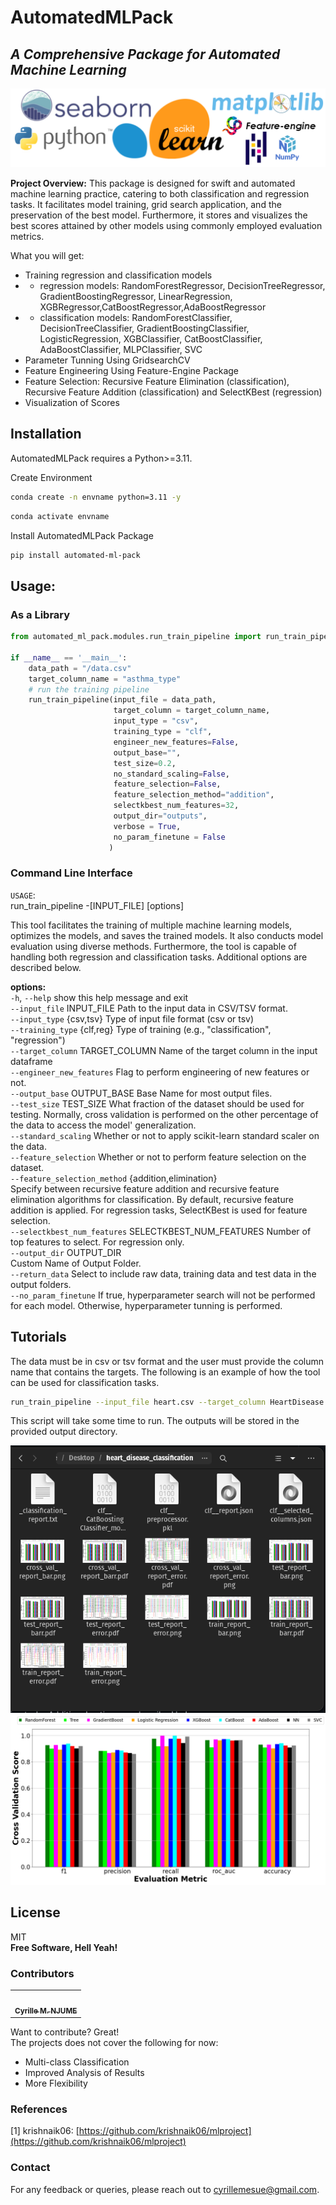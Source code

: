 # AutomatedMLPack
## _A Comprehensive Package for Automated Machine Learning_
[![scikit-learn](https://github.com/CyrilleMesue/archives/blob/main/images/mlpack.png?raw=true)](https://pypi.org/project/automated-ml-pack/)

**Project Overview:**
This package is designed for swift and automated machine learning practice, catering to both classification and regression tasks. It facilitates model training, grid search application, and the preservation of the best model. Furthermore, it stores and visualizes the best scores attained by other models using commonly employed evaluation metrics.    


What you will get:  
- Training regression and classification models
- - regression models: RandomForestRegressor, DecisionTreeRegressor, GradientBoostingRegressor, LinearRegression, XGBRegressor,CatBoostRegressor,AdaBoostRegressor
- - classification models: RandomForestClassifier, DecisionTreeClassifier, GradientBoostingClassifier, LogisticRegression, XGBClassifier, CatBoostClassifier, AdaBoostClassifier, MLPClassifier, SVC
- Parameter Tunning Using GridsearchCV
- Feature Engineering Using Feature-Engine Package
- Feature Selection: Recursive Feature Elimination (classification), Recursive Feature Addition (classification) and SelectKBest (regression)
- Visualization of Scores


## Installation

AutomatedMLPack requires a Python>=3.11.

Create Environment

```sh
conda create -n envname python=3.11 -y
```
```sh
conda activate envname
```

Install AutomatedMLPack Package
```sh
pip install automated-ml-pack
```

## Usage:
### As a Library
```python
from automated_ml_pack.modules.run_train_pipeline import run_train_pipeline

if __name__ == '__main__':
    data_path = "/data.csv"
    target_column_name = "asthma_type"
    # run the training pipeline
    run_train_pipeline(input_file = data_path,  
                       target_column = target_column_name,
                       input_type = "csv",
                       training_type = "clf",
                       engineer_new_features=False,
                       output_base="",
                       test_size=0.2, 
                       no_standard_scaling=False,
                       feature_selection=False, 
                       feature_selection_method="addition",
                       selectkbest_num_features=32, 
                       output_dir="outputs",
                       verbose = True,
                       no_param_finetune = False
                      )
```

### Command Line Interface

```USAGE```:     
run_train_pipeline -[INPUT_FILE] [options]

This tool facilitates the training of multiple machine learning models, optimizes the models, and saves the trained models. It also conducts model evaluation using diverse methods. Furthermore, the tool is capable of handling both regression and classification tasks. Additional options are described below.

**options:**    
```-h```, ```--help```            show this help message and exit   
```--input_file``` INPUT_FILE
                     Path to the input data in CSV/TSV format.   
```--input_type``` {csv,tsv}
                     Type of input file format (csv or tsv)   
```--training_type``` {clf,reg}
                     Type of training (e.g., "classification", "regression")   
```--target_column``` TARGET_COLUMN
                     Name of the target column in the input dataframe   
```--engineer_new_features```
                     Flag to perform engineering of new features or not.    
```--output_base``` OUTPUT_BASE
                     Base Name for most output files.    
```--test_size``` TEST_SIZE
                     What fraction of the dataset should be used for testing. Normally, cross validation is performed on the other percentage of the data to access the model' generalization.    
```--standard_scaling```    Whether or not to apply scikit-learn standard scaler on the data.   
```--feature_selection```   Whether or not to perform feature selection on the dataset.   
```--feature_selection_method``` {addition,elimination}   
                     Specify between recursive feature addition and recursive feature elimination algorithms for classification. By default, recursive feature addition is applied. For regression tasks, SelectKBest is used for feature selection.    
```--selectkbest_num_features``` SELECTKBEST_NUM_FEATURES
                     Number of top features to select. For regression only.     
```--output_dir``` OUTPUT_DIR   
                     Custom Name of Output Folder.     
```--return_data```         Select to include raw data, training data and test data in the output folders.    
```--no_param_finetune```    If true, hyperparameter search will not be performed for each model. Otherwise, hyperparameter tunning is performed.

## Tutorials

The data must be in csv or tsv format and the user must provide the column name that contains the targets. The following is an example of how the tool can be used for classification tasks.       

```sh
run_train_pipeline --input_file heart.csv --target_column HeartDisease --training_type clf --test_size 0.2 --feature_selection --feature_selection_method addition --output_dir heart_disease_classification
```

This script will take some time to run. The outputs will be stored in the provided output directory.       

![outputs](https://github.com/CyrilleMesue/archives/blob/main/images/mlpackoutputs.png?raw=true)
![cross-validation-score](https://github.com/CyrilleMesue/archives/blob/main/images/cross_val_report_bar.png?raw=true)


## License
MIT     
**Free Software, Hell Yeah!**


### Contributors 

<table>
  <tr>
    <td align="center"><a href="https://github.com/CyrilleMesue"><img src="https://avatars.githubusercontent.com/CyrilleMesue" width="100px;" alt=""/><br /><sub><b>Cyrille M. NJUME</b></sub></a><br /></td>
  </tr>
</table>

Want to contribute? Great!       
The projects does not cover the following for now:
- Multi-class Classification
- Improved Analysis of Results
- More Flexibility

### References 

[1] krishnaik06: [https://github.com/krishnaik06/mlproject](https://github.com/krishnaik06/mlproject)

### Contact

For any feedback or queries, please reach out to [cyrillemesue@gmail.com](mailto:cyrillemesue@gmail.com).